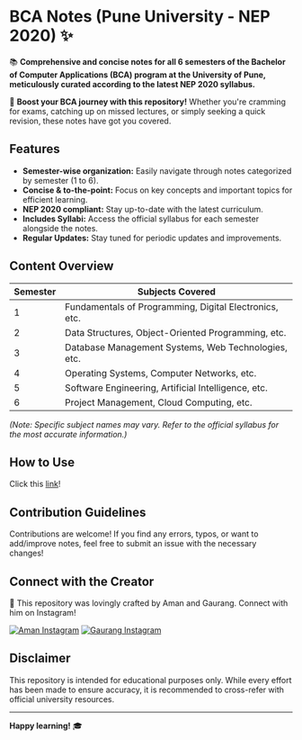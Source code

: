 # BCA Notes (Pune University - NEP 2020) ✨

📚 **Comprehensive and concise notes for all 6 semesters of the Bachelor of Computer Applications (BCA) program at the University of Pune, meticulously curated according to the latest NEP 2020 syllabus.**

🚀 **Boost your BCA journey with this repository!** Whether you're cramming for exams, catching up on missed lectures, or simply seeking a quick revision, these notes have got you covered.

## Features

* **Semester-wise organization:** Easily navigate through notes categorized by semester (1 to 6).
* **Concise & to-the-point:**  Focus on key concepts and important topics for efficient learning.
* **NEP 2020 compliant:**  Stay up-to-date with the latest curriculum.
* **Includes Syllabi:**  Access the official syllabus for each semester alongside the notes.
* **Regular Updates:** Stay tuned for periodic updates and improvements.


## Content Overview

| Semester | Subjects Covered |
|---|---|
| 1 | Fundamentals of Programming, Digital Electronics, etc.  |
| 2 | Data Structures, Object-Oriented Programming, etc. |
| 3 | Database Management Systems, Web Technologies, etc. |
| 4 | Operating Systems, Computer Networks, etc. |
| 5 | Software Engineering, Artificial Intelligence, etc. |
| 6 | Project Management, Cloud Computing, etc. |


_(Note: Specific subject names may vary. Refer to the official syllabus for the most accurate information.)_


## How to Use

Click this [link](https://notesforbca.netlify.app/)!


## Contribution Guidelines

Contributions are welcome!  If you find any errors, typos, or want to add/improve notes, feel free to submit an issue with the necessary changes!

## Connect with the Creator

👋 This repository was lovingly crafted by Aman and Gaurang. Connect with him on Instagram!

[![Aman Instagram](https://img.shields.io/badge/Instagram-E4405F?style=for-the-badge&logo=instagram&logoColor=white)](https://instagram.com/simply_aaman)
[![Gaurang Instagram](https://img.shields.io/badge/Instagram-E4405F?style=for-the-badge&logo=instagram&logoColor=white)](https://instagram.com/d.gaurang_)


## Disclaimer

This repository is intended for educational purposes only. While every effort has been made to ensure accuracy, it is recommended to cross-refer with official university resources.


---

**Happy learning!** 🎓
